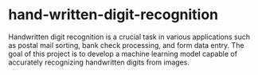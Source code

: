 # hand-written-digit-recognition
Handwritten digit recognition is a crucial task in various applications such as postal mail sorting, bank check processing, and form data entry. The goal of this project is to develop a machine learning model capable of accurately recognizing handwritten digits from images. 
